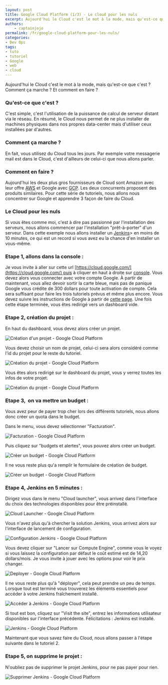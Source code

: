 ```yaml
---
layout: post
title: Google Cloud Platform (1/3) - Le cloud pour les nuls
excerpt: Aujourd'hui le Cloud c'est le mot à la mode, mais qu'est-ce que c'est ? Comment ça marche ? Et comment en faire ?
authors:
    - captainjojo
permalink: /fr/google-cloud-platform-pour-les-nuls/
categories:
- Dev Ops
tags:
- tuto
- tutoriel
- Google
- web
- cloud
---
```


Aujourd'hui le Cloud c'est le mot à la mode, mais qu'est-ce que c'est ?
Comment ça marche ? Et comment en faire ?

### Qu'est-ce que c'est ?

C'est simple, c'est l'utilisation de la puissance de calcul de serveur distant via le réseau. En résumé, le Cloud nous permet de ne plus installer de machines physiques dans nos propres data-center mais d'utiliser ceux installées par d'autres.

### Comment ça marche ?

En fait, vous utilisez du Cloud tous les jours. Par exemple votre messagerie mail est dans le Cloud, c'est d'ailleurs de celui-ci que nous allons parler.

### Comment en faire ?

Aujourd'hui les deux plus gros fournisseurs de Cloud sont Amazon avec leur offre [AWS](https://aws.amazon.com/fr/) et Google avec [GCP](https://cloud.google.com/). Les deux concurrents proposent des produits similaires. Pour cette série de tutoriels, nous allons nous concentrer sur Google et apprendre 3 façon de faire du Cloud.

### Le Cloud pour les nuls

Si vous êtes comme moi, c'est à dire pas passionné par l'installation des serveurs, nous allons commencer par l'installation "prêt-à-porter" d'un serveur. Dans cette exemple nous allons installer un [Jenkins](https://jenkins.io/)> en moins de 10 minutes, ce qui est un record si vous avez eu la chance d'en installer un vous-même.

### Etape 1, allons dans la console :

Je vous invite à aller sur cette url [https://cloud.google.com/](https://cloud.google.com/) puis à cliquer en haut à droite sur [console](https://console.cloud.google.com/). Vous devez alors vous connecter avec votre compte Google. À partir de maintenant, vous allez devoir sortir la carte bleue, mais pas de panique Google vous crédite de 300 dollars pour toute activation de compte. Cela sera suffisant pour faire les trois tutoriels prévus et même plus encore. Vous devez suivre les instructions de Google à partir de [cette page](https://console.cloud.google.com/freetrial). Une fois cette étape terminée, vous êtes redirigé vers un dashboard vide.

### Etape 2, création du projet :

En haut du dashboard, vous devez alors créer un projet.

![Création d'un projet - Google Cloud Platform](/assets/2016-12-08-google-cloud-platform-pour-les-nuls/capture-decran-2016-11-30-a-11.09.13.png)

Vous devez choisir un nom de projet, celui-ci sera alors considéré comme l'id du projet pour le reste du tutoriel.

![Création du projet - Google Cloud Platform](/assets/2016-12-08-google-cloud-platform-pour-les-nuls/capture-decran-2016-11-30-a-11.11.57.png)

Vous êtes alors redirigé sur le dashboard du projet, vous y verrez toutes les infos de votre projet.


![Création du projet - Google Cloud Platform](/assets/2016-12-08-google-cloud-platform-pour-les-nuls/capture-decran-2016-11-30-a-11.15.47.png)

### Etape 3,  on va mettre un budget :

Vous avez peur de payer trop cher lors des différents tutoriels, nous allons donc créer un quota dans le budget.

Dans le menu, vous devez sélectionner "Facturation".

![Facturation - Google Cloud Platform](/assets/2016-12-08-google-cloud-platform-pour-les-nuls/capture-decran-2016-11-30-a-11.20.16.png)

Puis cliquez sur "budgets et alertes", vous pouvez alors créer un budget.

![Créer un budget - Google Cloud Platform](/assets/2016-12-08-google-cloud-platform-pour-les-nuls/capture-decran-2016-11-30-a-11.22.21.png)

Il ne vous reste plus qu'a remplir le formulaire de création de budget.

![Créer un budget - Google Cloud Platform](/assets/2016-12-08-google-cloud-platform-pour-les-nuls/capture-decran-2016-11-30-a-11.24.38.png)

### Etape 4, Jenkins en 5 minutes :

Dirigez vous dans le menu "Cloud launcher", vous arrivez dans l'interface du choix des technologies disponibles pour être préinstallé.

![Cloud Launcher - Google Cloud Platform](/assets/2016-12-08-google-cloud-platform-pour-les-nuls/capture-decran-2016-11-30-a-11.28.09.png)

Vous n'avez plus qu'à chercher la solution Jenkins, vous arrivez alors sur l'interface de lancement de configuration.

![Configuration Jenkins - Google Cloud Platform](/assets/2016-12-08-google-cloud-platform-pour-les-nuls/capture-decran-2016-11-30-a-11.30.33.png)

Vous devez cliquer sur "Lancer sur Compute Engine", comme vous le voyez si vous laissez la configuration par défaut le coût estimé est de 14,20 dollars/mois. Je vous invite à jouer avec les options pour voir le prix changer.

![Deployer - Google Cloud Platform](/assets/2016-12-08-google-cloud-platform-pour-les-nuls/capture-decran-2016-11-30-a-11.35.43.png)

Il ne vous reste plus qu'à "déployer", cela peut prendre un peu de temps. Lorsque tout est terminé vous trouverez les éléments essentiels pour accéder à votre Jenkins fraîchement installé.

![Accéder à Jenkins - Google Cloud Platform](/assets/2016-12-08-google-cloud-platform-pour-les-nuls/capture-decran-2016-11-30-a-11.38.53.png)

Si tout est bon, cliquez sur "Visit the site", entrez les informations utilisateur disponibles sur l'interface précédente.
Félicitations : Jenkins est installé.

![Jenkins - Google Cloud Platform](/assets/2016-12-08-google-cloud-platform-pour-les-nuls/capture-decran-2016-11-30-a-11.42.19.png)

Maintenant que vous savez faire du Cloud, nous allons passer à l'étape suivante dans le tutoriel 2.

### Etape 5, on supprime le projet :

N'oubliez pas de supprimer le projet Jenkins, pour ne pas payer pour rien.

![Supprimer Jenkins - Google Cloud Platform](/assets/2016-12-08-google-cloud-platform-pour-les-nuls/capture-decran-2016-11-30-a-11.51.59.png)
